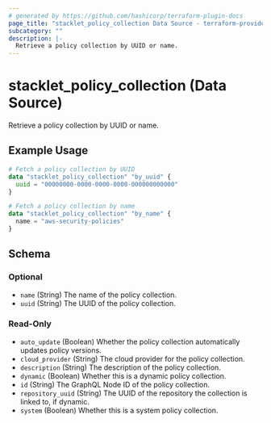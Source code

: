 ```yaml
---
# generated by https://github.com/hashicorp/terraform-plugin-docs
page_title: "stacklet_policy_collection Data Source - terraform-provider-stacklet"
subcategory: ""
description: |-
  Retrieve a policy collection by UUID or name.
---
```


# stacklet_policy_collection (Data Source)

Retrieve a policy collection by UUID or name.

## Example Usage

```terraform
# Fetch a policy collection by UUID
data "stacklet_policy_collection" "by_uuid" {
  uuid = "00000000-0000-0000-0000-000000000000"
}

# Fetch a policy collection by name
data "stacklet_policy_collection" "by_name" {
  name = "aws-security-policies"
}
```

<!-- schema generated by tfplugindocs -->
## Schema

### Optional

- `name` (String) The name of the policy collection.
- `uuid` (String) The UUID of the policy collection.

### Read-Only

- `auto_update` (Boolean) Whether the policy collection automatically updates policy versions.
- `cloud_provider` (String) The cloud provider for the policy collection.
- `description` (String) The description of the policy collection.
- `dynamic` (Boolean) Whether this is a dynamic policy collection.
- `id` (String) The GraphQL Node ID of the policy collection.
- `repository_uuid` (String) The UUID of the repository the collection is linked to, if dynamic.
- `system` (Boolean) Whether this is a system policy collection.
